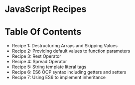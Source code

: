 # JavaScript Recipes

# Table Of Contents
  - Recipe 1: Destructuring Arrays and Skipping Values
  - Recipe 2: Providing default values to function parameters
  - Recipe 3: Rest Operator
  - Recipe 4: Spread Operator
  - Recipe 5: String template literal tags
  - Recipe 6: ES6 OOP syntax including getters and setters
  - Recipe 7: Using ES6 to implement inheritance